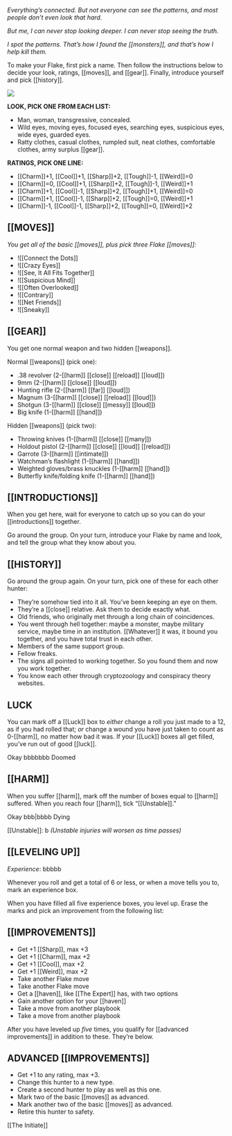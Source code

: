 
*Everything’s connected. But not everyone can see the patterns, and most people don’t even look that hard.*

*But me, I can never stop looking deeper. I can never stop seeing the truth.*

*I spot the patterns. That’s how I found the [[monsters]], and that’s how I help kill them.*

To make your Flake, first pick a name. Then follow the instructions below to decide your look, ratings, [[moves]], and [[gear]]. Finally, introduce yourself and pick [[history]].

![](MotWIMG9.jpeg)

**LOOK, PICK ONE FROM EACH LIST:**

- Man, woman, transgressive, concealed.
- Wild eyes, moving eyes, focused eyes, searching eyes, suspicious eyes, wide eyes, guarded eyes.
- Ratty clothes, casual clothes, rumpled suit, neat clothes, comfortable clothes, army surplus [[gear]].

**RATINGS, PICK ONE LINE:**

- [[Charm]]+1, [[Cool]]+1, [[Sharp]]+2, [[Tough]]-1, [[Weird]]=0
- [[Charm]]=0, [[Cool]]+1, [[Sharp]]+2, [[Tough]]-1, [[Weird]]+1
- [[Charm]]+1, [[Cool]]-1, [[Sharp]]+2, [[Tough]]+1, [[Weird]]=0
- [[Charm]]+1, [[Cool]]-1, [[Sharp]]+2, [[Tough]]=0, [[Weird]]+1
- [[Charm]]-1, [[Cool]]-1, [[Sharp]]+2, [[Tough]]=0, [[Weird]]+2

## **[[MOVES]]**


*You get all of the basic [[moves]], plus pick three Flake [[moves]]:*

- ![[Connect the Dots]]
- ![[Crazy Eyes]]
- ![[See, It All Fits Together]]
- ![[Suspicious Mind]]
- ![[Often Overlooked]]
- ![[Contrary]]
- ![[Net Friends]]
- ![[Sneaky]]
## **[[GEAR]]**


You get one normal weapon and two hidden [[weapons]].

Normal [[weapons]] (pick one):

- .38 revolver (2-[[harm]] [[close]] [[reload]] [[loud]])
- 9mm (2-[[harm]] [[close]] [[loud]])
- Hunting rifle (2-[[harm]] [[far]] [[loud]])
- Magnum (3-[[harm]] [[close]] [[reload]] [[loud]])
- Shotgun (3-[[harm]] [[close]] [[messy]] [[loud]])
- Big knife (1-[[harm]] [[hand]])

Hidden [[weapons]] (pick two):

- Throwing knives (1-[[harm]] [[close]] [[many]])
- Holdout pistol (2-[[harm]] [[close]] [[loud]] [[reload]])
- Garrote (3-[[harm]] [[intimate]])
- Watchman’s flashlight (1-[[harm]] [[hand]])
- Weighted gloves/brass knuckles (1-[[harm]] [[hand]])
- Butterfly knife/folding knife (1-[[harm]] [[hand]])

## **[[INTRODUCTIONS]]**


When you get here, wait for everyone to catch up so you can do your [[introductions]] together.

Go around the group. On your turn, introduce your Flake by name and look, and tell the group what they know about you.

## **[[HISTORY]]**


Go around the group again. On your turn, pick one of these for each other hunter:

- They’re somehow tied into it all. You’ve been keeping an eye on them.
- They’re a [[close]] relative. Ask them to decide exactly what.
- Old friends, who originally met through a long chain of coincidences.
- You went through hell together: maybe a monster, maybe military service, maybe time in an institution. [[Whatever]] it was, it bound you together, and you have total trust in each other.
- Members of the same support group.
- Fellow freaks.
- The signs all pointed to working together. So you found them and now you work together.
- You know each other through cryptozoology and conspiracy theory websites.

## **LUCK**


You can mark off a [[Luck]] box to *either* change a roll you just made to a 12, as if you had rolled that; *or* change a wound you have just taken to count as 0-[[harm]], no matter how bad it was. If your [[Luck]] boxes all get filled, you’ve run out of good [[luck]].

Okay bbbbbbb Doomed

## **[[HARM]]**


When you suffer [[harm]], mark off the number of boxes equal to [[harm]] suffered. When you reach four [[harm]], tick “[[Unstable]].”

Okay bbb|bbbb Dying

[[Unstable]]: b *(Unstable injuries will worsen as time passes)*

## **[[LEVELING UP]]**


*Experience*: bbbbb

Whenever you roll and get a total of 6 or less, or when a move tells you to, mark an experience box.

When you have filled all five experience boxes, you level up. Erase the marks and pick an improvement from the following list:

## **[[IMPROVEMENTS]]**


- Get +1 [[Sharp]], max +3
- Get +1 [[Charm]], max +2
- Get +1 [[Cool]], max +2
- Get +1 [[Weird]], max +2
- Take another Flake move
- Take another Flake move
- Get a [[haven]], like [[The Expert]] has, with two options
- Gain another option for your [[haven]]
- Take a move from another playbook
- Take a move from another playbook

After you have leveled up *five* times, you qualify for [[advanced improvements]] in addition to these. They’re below.

## **ADVANCED [[IMPROVEMENTS]]**


- Get +1 to any rating, max +3.
- Change this hunter to a new type.
- Create a second hunter to play as well as this one.
- Mark two of the basic [[moves]] as advanced.
- Mark another two of the basic [[moves]] as advanced.
- Retire this hunter to safety.

[[The Initiate]]
